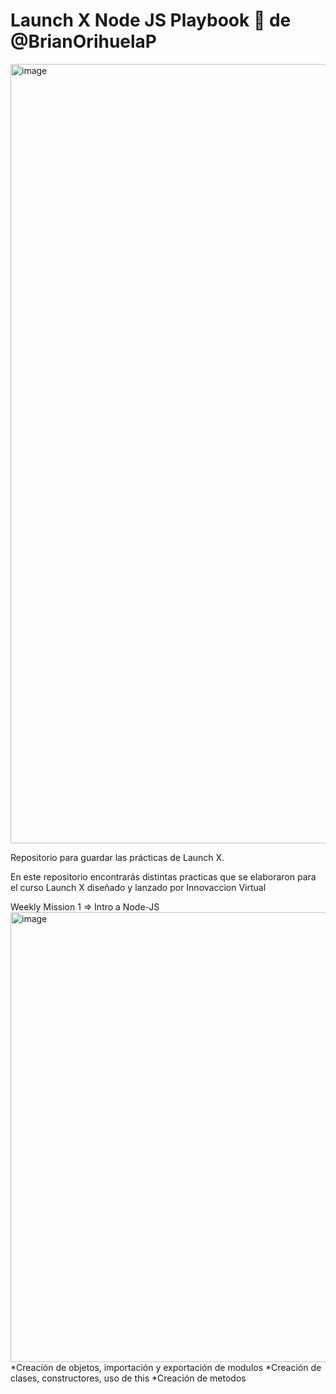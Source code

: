 # Launch X Node JS Playbook 🚀 de @BrianOrihuelaP

<img width="1247" alt="image" src="https://user-images.githubusercontent.com/17634377/159151704-8949639b-ae5f-405a-a8b8-8d97f3f150cd.png">

Repositorio para guardar las prácticas de Launch X.

En este repositorio encontrarás distintas practicas que se elaboraron para el curso Launch X diseñado y lanzado por Innovaccion Virtual

Weekly Mission 1 => Intro a Node-JS
<img width="720" alt="image" src="https://s3-us-west-2.amazonaws.com/devcodepro/media/tutorials/instalacion-de-nodejs-en-ubuntu-t1.jpg">
  *Creación de objetos, importación y exportación de modulos
  *Creación de clases, constructores, uso de this
  *Creación de metodos
  


